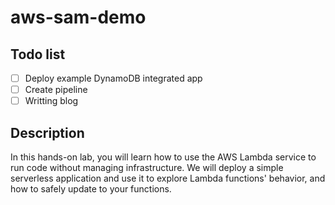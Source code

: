 # aws-sam-demo
## Todo list
- [ ] Deploy example DynamoDB integrated app
- [ ] Create pipeline
- [ ] Writting blog
## Description
In this hands-on lab, you will learn how to use the AWS Lambda service to run code without managing infrastructure. We will deploy a simple serverless application and use it to explore Lambda functions' behavior, and how to safely update to your functions.